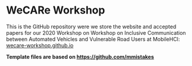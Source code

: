 # WeCARe Workshop
This is the GitHub repository were we store the website and accepted papers for our 2020 Workshop on Workshop on Inclusive Communication between Automated Vehicles and Vulnerable Road Users at MobileHCI: [wecare-workshop.github.io](wecare-workshop.github.io)

**Template files are based on https://github.com/mmistakes**
